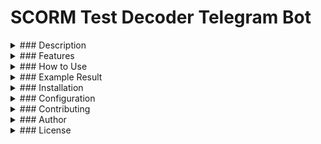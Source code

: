 # SCORM Test Decoder Telegram Bot

<details>
  <summary>### Description</summary>

  The **SCORM Test Decoder Telegram Bot** is designed to facilitate the extraction and decoding of SCORM (Sharable Content Object Reference Model) test questions and answers from JSON files. It supports SCORM versions 1.2 and 2004, making it a versatile tool for analyzing test data.

</details>

<details>
  <summary>### Features</summary>

  - **Upload and Decode SCORM Files**: Users can upload `data-1.json` files containing encrypted SCORM test questions. The bot decrypts the data and provides a readable output.
  
  - **SCORM Test Parsing**: The bot automatically identifies the type of each question and provides the correct answers.

  - **Real-Time Responses**: Provides immediate feedback by decoding and displaying test content upon file upload.

  - **Comprehensive Overview**: Displays all test questions and answers in a single window for quick review.

</details>

<details>
  <summary>### How to Use</summary>

  1. **Start the Bot**: Add the bot to your Telegram contacts and start a chat.
  2. **Upload SCORM JSON File**: Send the `data-1.json` file containing SCORM test data to the bot.
  3. **Receive Decoded Content**: The bot processes the file and returns the decoded questions and answers in a readable format.

</details>

<details>
  <summary>### Example Result</summary>

  **Question**: Now match the pairs as they should be:
  - **Type**: Matching
  - **Answers**:
    - 🔗 Pair 1 part 1 -> Pair 1 part 2
    - 🔗 Pair 2 part 1 -> Pair 2 part 2
    - 🔗 Pair 3 part 1 -> Pair 3 part 2

  **Question**: How many blue hairs does Harry Potter have?
  - **Type**: Multiple Choice
  - **Answers**:
    - ❌ A hundred million
    - ❌ None
    - ✅ Twenty-five
    - ❌ Fifty-four

  **Question**: Enter the answer to your question from me, how much does a kilo of raisins cost in raisins?
  - **Type**: Text Input

  **Question**: What is the sequence of notes?
  - **Type**: Sequencing
  - **Answers**:
    1️⃣ Do
    2️⃣ Re
    3️⃣ Mi
    4️⃣ Fa
    5️⃣ So
    6️⃣ La
    7️⃣ Ti

  **Question**: There are 2 correct answers, try to guess which options are correct:
  - **Type**: Multiple Response
  - **Answers**:
    - ✅ Second option
    - ✅ Option one
    - ❌ This is the third option
    - ❌ And here is the fourth option

</details>

<details>
  <summary>### Installation</summary>

  To set up the bot locally:

  1. **Clone the Repository**:
     <details>
       <summary>Click to copy</summary>

       ```bash
       git clone https://github.com/Radio125/SCORM-Test-Decoder-Telegram-Bot.git
       ```

     </details>

  2. **Navigate to the Directory**:
     <details>
       <summary>Click to copy</summary>

       ```bash
       cd SCORM-Test-Decoder-Telegram-Bot
       ```

     </details>

  3. **Create a Virtual Environment (optional but recommended)**:
     <details>
       <summary>Click to copy</summary>

       ```bash
       python -m venv venv
       ```

     </details>

  4. **Activate the Virtual Environment**:
     <details>
       <summary>Click to copy for Windows</summary>

       ```bash
       venv\Scripts\activate
       ```

     </details>
     <details>
       <summary>Click to copy for macOS/Linux</summary>

       ```bash
       source venv/bin/activate
       ```

     </details>

  5. **Install Dependencies**:
     <details>
       <summary>Click to copy</summary>

       ```bash
       pip install aiogram==3.7.0
       ```

     </details>

  6. **Run the Bot**:
     <details>
       <summary>Click to copy</summary>

       ```bash
       python bot.py
       ```

     </details>

</details>

<details>
  <summary>### Configuration</summary>

  **Bot Token**: Replace the placeholder token in the `config.py` file with your actual Telegram Bot API token.

  **SCORM Files**: Ensure SCORM JSON files are properly formatted for the bot to decode and process them effectively.

</details>

<details>
  <summary>### Contributing</summary>

  If you would like to contribute to the development of this bot, please feel free to fork the repository and submit pull requests. Any suggestions or bug reports are also welcome via GitHub issues.

</details>

<details>
  <summary>### Author</summary>

  Created by Radio125. Feel free to download, distribute, and modify the code. A simple like is enough!

</details>

<details>
  <summary>### License</summary>

  This project is licensed under the MIT License - see the LICENSE file for details.

</details>
